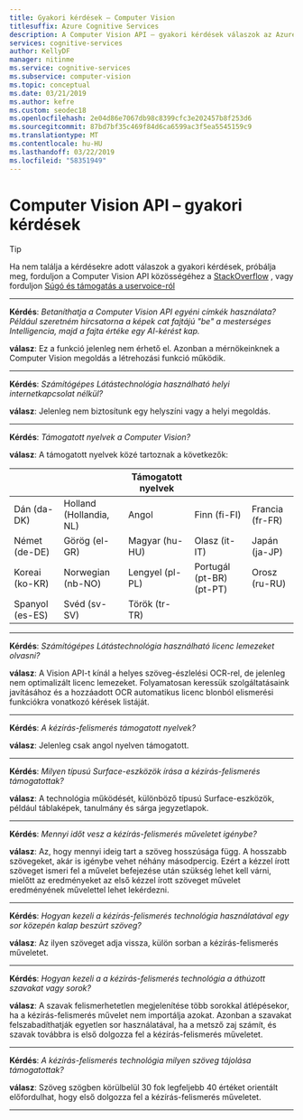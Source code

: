 ```yaml
---
title: Gyakori kérdések – Computer Vision
titlesuffix: Azure Cognitive Services
description: A Computer Vision API – gyakori kérdések válaszok az Azure Cognitive Servicesben.
services: cognitive-services
author: KellyDF
manager: nitinme
ms.service: cognitive-services
ms.subservice: computer-vision
ms.topic: conceptual
ms.date: 03/21/2019
ms.author: kefre
ms.custom: seodec18
ms.openlocfilehash: 2e04d86e7067db98c8399cfc3e202457b8f253d6
ms.sourcegitcommit: 87bd7bf35c469f84d6ca6599ac3f5ea5545159c9
ms.translationtype: MT
ms.contentlocale: hu-HU
ms.lasthandoff: 03/22/2019
ms.locfileid: "58351949"
---
```

# <a name="computer-vision-api-frequently-asked-questions"></a>Computer Vision API – gyakori kérdések

> [!TIP]
> Ha nem találja a kérdésekre adott válaszok a gyakori kérdések, próbálja meg, forduljon a Computer Vision API közösségéhez a [StackOverflow](https://stackoverflow.com/questions/tagged/project-oxford+or+microsoft-cognitive) , vagy forduljon [Súgó és támogatás a uservoice-ról](https://cognitive.uservoice.com/)

-----

**Kérdés**: *Betaníthatja a Computer Vision API egyéni címkék használata?  Például szeretném hírcsatorna a képek cat fajtájú "be" a mesterséges Intelligencia, majd a fajta értéke egy AI-kérést kap.*

**válasz**: Ez a funkció jelenleg nem érhető el. Azonban a mérnökeinknek a Computer Vision megoldás a létrehozási funkció működik.

-----

**Kérdés**: *Számítógépes Látástechnológia használható helyi internetkapcsolat nélkül?*

**válasz**: Jelenleg nem biztosítunk egy helyszíni vagy a helyi megoldás.

-----

**Kérdés**: *Támogatott nyelvek a Computer Vision?*

**válasz**: A támogatott nyelvek közé tartoznak a következők:

| | | Támogatott nyelvek | | |
|---------------- |------------------ |------------------ |--------------------------- |--------------------
| Dán (da-DK)  | Holland (Hollandia, NL)     | Angol           | Finn (fi-FI)            |Francia (fr-FR)
| Német (de-DE)  | Görög (el-GR)     | Magyar (hu-HU) | Olasz (it-IT)            | Japán (ja-JP)
| Koreai (ko-KR)  | Norwegian (nb-NO) | Lengyel (pl-PL)    | Portugál (pt-BR) (pt-PT) | Orosz (ru-RU)
| Spanyol (es-ES)   | Svéd (sv-SV)     | Török (tr-TR)   |                            |

-----

**Kérdés**: *Számítógépes Látástechnológia használható licenc lemezeket olvasni?*

**válasz**: A Vision API-t kínál a helyes szöveg-észlelési OCR-rel, de jelenleg nem optimalizált licenc lemezeket. Folyamatosan keressük szolgáltatásaink javításához és a hozzáadott OCR automatikus licenc blonból elismerési funkciókra vonatkozó kérések listáját.

-----

**Kérdés**: *A kézírás-felismerés támogatott nyelvek?*

**válasz**: Jelenleg csak angol nyelven támogatott.

-----

**Kérdés**: *Milyen típusú Surface-eszközök írása a kézírás-felismerés támogatottak?*

**válasz**: A technológia működését, különböző típusú Surface-eszközök, például táblaképek, tanulmány és sárga jegyzetlapok.

-----

**Kérdés**: *Mennyi időt vesz a kézírás-felismerés műveletet igénybe?*

**válasz**: Az, hogy mennyi ideig tart a szöveg hosszúsága függ. A hosszabb szövegeket, akár is igénybe vehet néhány másodpercig. Ezért a kézzel írott szöveget ismeri fel a művelet befejezése után szükség lehet kell várni, mielőtt az eredményeket az első kézzel írott szöveget művelet eredményének művelettel lehet lekérdezni.

-----

**Kérdés**: *Hogyan kezeli a kézírás-felismerés technológia használatával egy sor közepén kalap beszúrt szöveg?*

**válasz**: Az ilyen szöveget adja vissza, külön sorban a kézírás-felismerés műveletet.

-----

**Kérdés**: *Hogyan kezeli a a kézírás-felismerés technológia a áthúzott szavakat vagy sorok?*

**válasz**: A szavak felismerhetetlen megjelenítése több sorokkal átlépésekor, ha a kézírás-felismerés művelet nem importálja azokat. Azonban a szavakat felszabadíthatják egyetlen sor használatával, ha a metsző zaj számít, és szavak továbbra is első dolgozza fel a kézírás-felismerés műveletet.

-----

**Kérdés**: *A kézírás-felismerés technológia milyen szöveg tájolása támogatottak?*

**válasz**: Szöveg szögben körülbelül 30 fok legfeljebb 40 értéket orientált előfordulhat, hogy első dolgozza fel a kézírás-felismerés műveletet.

-----

